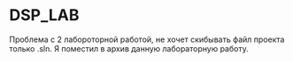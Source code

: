 # DSP_LAB

Проблема с 2 лабороторной работой, не хочет скибывать файл проекта только .sln. Я поместил в архив данную лабораторную работу.
